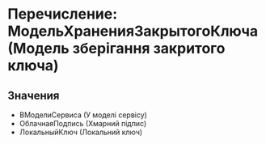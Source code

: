 ﻿# Перечисление: МодельХраненияЗакрытогоКлюча (Модель зберігання закритого ключа)

## Значения

- ВМоделиСервиса (У моделі сервісу)
- ОблачнаяПодпись (Хмарний підпис)
- ЛокальныйКлюч (Локальний ключ)

